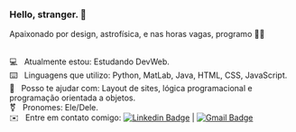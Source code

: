 ### Hello, stranger. 👋

Apaixonado por design, astrofísica, e nas horas vagas, programo 👨‍💻

<br>💻 &nbsp; Atualmente estou: Estudando DevWeb.
<br>⌨️ &nbsp; Linguagens que utilizo: Python, MatLab, Java, HTML, CSS, JavaScript.
<br>🔗 &nbsp; Posso te ajudar com: Layout de sites, lógica programacional e programação orientada a objetos.
<br>⚧ &nbsp; Pronomes: Ele/Dele.
<br>✉️ &nbsp; Entre em contato comigo: [![Linkedin Badge](https://img.shields.io/badge/-Samuel_Costa-blue?style=flat-square&logo=Linkedin&logoColor=white&link=https://www.linkedin.com/in/samuel-r-costa/)](https://www.linkedin.com/in/samuel-r-costa/) 
| 
[![Gmail Badge](https://img.shields.io/badge/-samuel.costa@ccc.ufcg.edu.br-c14438?style=flat-square&logo=Gmail&logoColor=white&link=mailto:samuel.costa@ccc.ufcg.edu.br)](mailto:samuel.costa@ccc.ufcg.edu.br)
